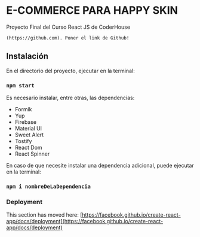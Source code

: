# E-COMMERCE PARA HAPPY SKIN

Proyecto Final del Curso React JS de CoderHouse

```
(https://github.com). Poner el link de Github!
```

## Instalación

En el directorio del proyecto, ejecutar en la terminal:

### `npm start`

Es necesario instalar, entre otras, las dependencias:

- Formik
- Yup
- Firebase
- Material UI
- Sweet Alert
- Tostify
- React Dom
- React Spinner

En caso de que necesite instalar una dependencia adicional, puede ejecutar en la terminal:

### `npm i nombreDeLaDependencia`

### Deployment

This section has moved here: [https://facebook.github.io/create-react-app/docs/deployment](https://facebook.github.io/create-react-app/docs/deployment)
